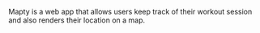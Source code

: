 Mapty is a web app that allows users keep track of their workout session and also renders their location on a map.
